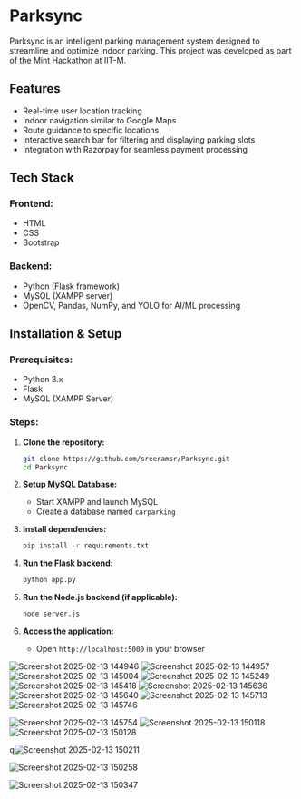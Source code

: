 # Parksync

Parksync is an intelligent parking management system designed to streamline and optimize indoor parking. This project was developed as part of the Mint Hackathon at IIT-M.

## Features
- Real-time user location tracking
- Indoor navigation similar to Google Maps
- Route guidance to specific locations 
- Interactive search bar for filtering and displaying parking slots
- Integration with Razorpay for seamless payment processing

## Tech Stack
### Frontend:
- HTML
- CSS
- Bootstrap

### Backend:
- Python (Flask framework)
- MySQL (XAMPP server)
- OpenCV, Pandas, NumPy, and YOLO for AI/ML processing


## Installation & Setup
### Prerequisites:
- Python 3.x
- Flask
- MySQL (XAMPP Server)


### Steps:
1. **Clone the repository:**
   ```sh
   git clone https://github.com/sreeramsr/Parksync.git
   cd Parksync
   ```
2. **Setup MySQL Database:**
   - Start XAMPP and launch MySQL
   - Create a database named `carparking`
   
3. **Install dependencies:**
   ```sh
   pip install -r requirements.txt
   ```
4. **Run the Flask backend:**
   ```sh
   python app.py
   ```
5. **Run the Node.js backend (if applicable):**
   ```sh
   node server.js
   ```
6. **Access the application:**
   - Open `http://localhost:5000` in your browser






![Screenshot 2025-02-13 144946](https://github.com/user-attachments/assets/28027b41-1f61-4312-bc87-3e75e3581ec3)
![Screenshot 2025-02-13 144957](https://github.com/user-attachments/assets/31a14a71-4998-4d47-be86-22da56cccd63)
![Screenshot 2025-02-13 145004](https://github.com/user-attachments/assets/ef94026d-f3b4-4749-9d8a-d78435720cfb)
![Screenshot 2025-02-13 145249](https://github.com/user-attachments/assets/fd914c78-d6ce-416b-bcad-748f5cccf387)
![Screenshot 2025-02-13 145418](https://github.com/user-attachments/assets/00089369-26eb-4026-a479-4bc8adb0f196)
![Screenshot 2025-02-13 145636](https://github.com/user-attachments/assets/ab0e9b01-ea4c-4b2f-8de7-189579b8d7d0)
![Screenshot 2025-02-13 145640](https://github.com/user-attachments/assets/0bf04d3e-fd12-451f-82ec-014378936ed1)
![Screenshot 2025-02-13 145713](https://github.com/user-attachments/assets/0d644126-1780-4ed1-b6cf-cef832e69e1d)
![Screenshot 2025-02-13 145746](https://github.com/user-attachments/assets/5acad7e0-6c20-452d-909c-629ba03b4389)

![Screenshot 2025-02-13 145754](https://github.com/user-attachments/assets/9e407606-2779-4b9a-8dde-d88d3ee7225a)
![Screenshot 2025-02-13 150118](https://github.com/user-attachments/assets/f9535bcc-f084-4531-8edd-aab880a078cd)
![Screenshot 2025-02-13 150128](https://github.com/user-attachments/assets/374bb244-f66b-4925-a701-7fb4fc35a4c2)

q![Screenshot 2025-02-13 150211](https://github.com/user-attachments/assets/58e103d4-e80f-4a57-b75d-72adf9fb5985)








![Screenshot 2025-02-13 150258](https://github.com/user-attachments/assets/bedb347c-826a-4b7d-b081-c88e01ae139b)

![Screenshot 2025-02-13 150347](https://github.com/user-attachments/assets/19e6a006-72c4-4bd0-a45b-a7f28f3fdc7d)

